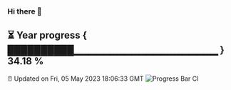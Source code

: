 ### Hi there 👋
⏳ Year progress { ██████████▁▁▁▁▁▁▁▁▁▁▁▁▁▁▁▁▁▁▁▁ } 34.18 %
---
⏰ Updated on Fri, 05 May 2023 18:06:33 GMT
![Progress Bar CI](https://github.com/Moyi321/Moyi321/workflows/Progress%20Bar%20CI/badge.svg)
